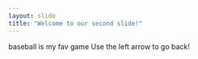 ```yaml
---
layout: slide
title: "Welcome to our second slide!"
---
```

baseball is my fav game
Use the left arrow to go back!
